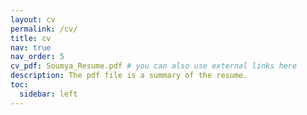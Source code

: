 ```yaml
---
layout: cv
permalink: /cv/
title: cv
nav: true
nav_order: 5
cv_pdf: Soumya_Resume.pdf # you can also use external links here
description: The pdf file is a summary of the resume. 
toc:
  sidebar: left
---
```

